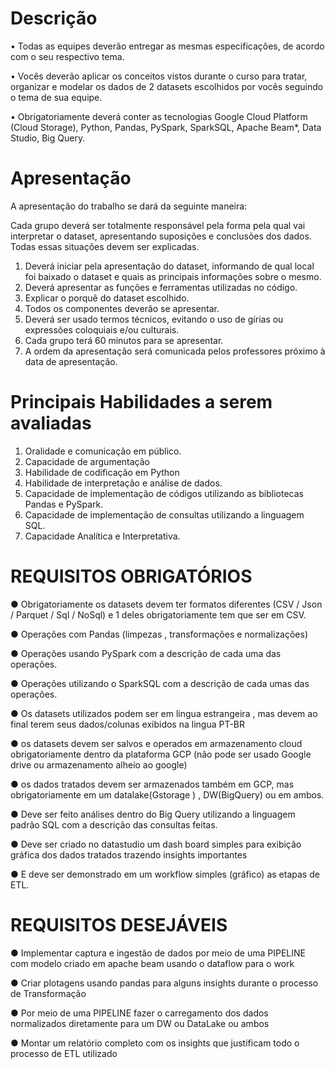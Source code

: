 # Descrição

•	Todas as equipes deverão entregar as mesmas especificações, de acordo com o seu respectivo tema.

•	Vocês deverão aplicar os conceitos vistos durante o curso para tratar, organizar e modelar os dados de 2 datasets escolhidos por vocês seguindo o tema de sua equipe.

•	Obrigatoriamente deverá conter as tecnologias Google Cloud Platform (Cloud Storage), Python, Pandas, PySpark, SparkSQL, Apache Beam*, Data Studio, Big Query.


# Apresentação

A apresentação do trabalho se dará da seguinte maneira:

Cada grupo deverá ser totalmente responsável pela forma pela qual vai interpretar o dataset, apresentando suposições e conclusões dos dados. Todas essas situações devem ser explicadas.

1.	Deverá iniciar pela apresentação do dataset, informando de qual local foi baixado o dataset e quais as principais informações sobre o mesmo.
2.	Deverá apresentar as funções e ferramentas utilizadas no código.
3.	Explicar o porquê do dataset escolhido.
4.	Todos os componentes deverão se apresentar.
5.	Deverá ser usado termos técnicos, evitando o uso de gírias ou expressões coloquiais e/ou culturais.
6.	Cada grupo terá 60 minutos para se apresentar.
7.	A ordem da apresentação será comunicada pelos professores próximo à data de apresentação.

# Principais Habilidades a serem avaliadas

1.	Oralidade e comunicação em público.
2.	Capacidade de argumentação
3.	Habilidade de codificação em Python
4.	Habilidade de interpretação e análise de dados.
5.	Capacidade de implementação de códigos utilizando as bibliotecas Pandas e PySpark.
6.	Capacidade de implementação de consultas utilizando a linguagem SQL.
7.	Capacidade Analítica e Interpretativa.

# REQUISITOS OBRIGATÓRIOS

●	Obrigatoriamente os datasets devem ter formatos diferentes (CSV / Json / Parquet / Sql / NoSql) e 1 deles obrigatoriamente tem que ser em CSV.

●	Operações com Pandas (limpezas , transformações e normalizações) 

●	Operações usando PySpark com a descrição de cada uma das operações.

●	Operações utilizando o SparkSQL com a descrição de cada umas das operações.

●	Os datasets utilizados podem ser em lingua estrangeira , mas devem ao final terem seus dados/colunas exibidos na lingua PT-BR

●	os datasets devem ser salvos e operados em armazenamento cloud obrigatoriamente dentro da plataforma GCP (não pode ser usado Google drive ou armazenamento alheio ao google)

●	os dados tratados devem ser armazenados também em GCP, mas obrigatoriamente em um datalake(Gstorage ) , DW(BigQuery) ou em ambos.

●	Deve ser feito análises dentro do Big Query utilizando a linguagem padrão SQL com a descrição das consultas feitas.

●	Deve ser criado no datastudio um dash board simples para exibição gráfica dos dados tratados trazendo insights importantes

●	E deve ser demonstrado em um workflow simples (gráfico) as etapas de ETL.




# REQUISITOS DESEJÁVEIS

●	Implementar captura e ingestão de dados por meio de uma PIPELINE com modelo criado em apache beam usando o dataflow para o work

●	Criar plotagens usando pandas para alguns insights durante o processo de Transformação 

●	Por meio de uma PIPELINE fazer o carregamento dos dados normalizados diretamente para um DW ou DataLake ou ambos

●	Montar um relatório completo com os insights que justificam todo o processo de ETL utilizado



